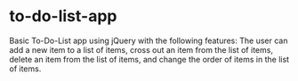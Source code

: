 # to-do-list-app

Basic To-Do-List app using jQuery with the following features: The user can add a new item to a list of items, cross out an item from the list of items, delete an item from the list of items, and change the order of items in the list of items.
